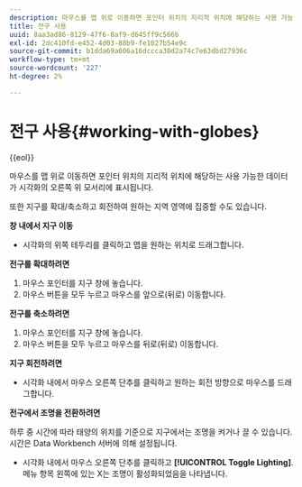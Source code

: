 ```yaml
---
description: 마우스를 맵 위로 이동하면 포인터 위치의 지리적 위치에 해당하는 사용 가능한 데이터가 시각화의 오른쪽 위 모서리에 표시됩니다.
title: 전구 사용
uuid: 8aa3ad86-8129-47f6-8af9-d645ff9c566b
exl-id: 2dc410fd-e452-4d03-88b9-fe1027b54e9c
source-git-commit: b1dda69a606a16dccca30d2a74c7e63dbd27936c
workflow-type: tm+mt
source-wordcount: '227'
ht-degree: 2%

---
```


# 전구 사용{#working-with-globes}

{{eol}}

마우스를 맵 위로 이동하면 포인터 위치의 지리적 위치에 해당하는 사용 가능한 데이터가 시각화의 오른쪽 위 모서리에 표시됩니다.

또한 지구를 확대/축소하고 회전하여 원하는 지역 영역에 집중할 수도 있습니다.

**창 내에서 지구 이동**

* 시각화의 위쪽 테두리를 클릭하고 맵을 원하는 위치로 드래그합니다.

**전구를 확대하려면**

1. 마우스 포인터를 지구 창에 놓습니다.
1. 마우스 버튼을 모두 누르고 마우스를 앞으로(뒤로) 이동합니다.

**전구를 축소하려면**

1. 마우스 포인터를 지구 창에 놓습니다.
1. 마우스 버튼을 모두 누르고 마우스를 뒤로(뒤로) 이동합니다.

**지구 회전하려면**

* 시각화 내에서 마우스 오른쪽 단추를 클릭하고 원하는 회전 방향으로 마우스를 드래그합니다.

**전구에서 조명을 전환하려면**

하루 중 시간에 따라 태양의 위치를 기준으로 지구에서는 조명을 켜거나 끌 수 있습니다. 시간은 Data Workbench 서버에 의해 설정됩니다.

* 시각화 내에서 마우스 오른쪽 단추를 클릭하고 **[!UICONTROL Toggle Lighting]**. 메뉴 항목 왼쪽에 있는 X는 조명이 활성화되었음을 나타냅니다.
